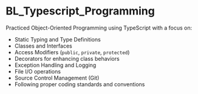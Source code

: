 # BL_Typescript_Programming

Practiced Object-Oriented Programming using TypeScript with a focus on:

- Static Typing and Type Definitions
- Classes and Interfaces
- Access Modifiers (`public`, `private`, `protected`)
- Decorators for enhancing class behaviors
- Exception Handling and Logging
- File I/O operations
- Source Control Management (Git)
- Following proper coding standards and conventions
